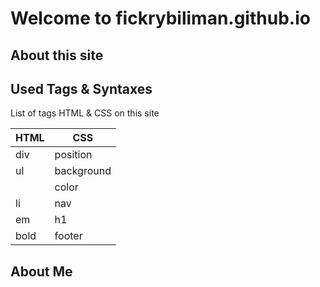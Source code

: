 # Welcome to fickrybiliman.github.io

## About this site

## Used Tags & Syntaxes

List of tags HTML & CSS on this site

| HTML      | CSS                   |
| --------- | --------------------  |
| div       | position              |
| ul        | background            |
|           | color                 |
| li        | nav                   |
| em        | h1                    |
| bold      | footer                |

## About Me